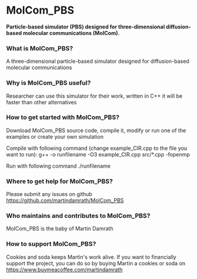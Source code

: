 # MolCom_PBS
**Particle-based simulator (PBS) designed for three-dimensional diffusion-based molecular communications (MolCom).**

### What is MolCom_PBS?
A three-dimensional particle-based simulator designed for diffusion-based molecular communications

### Why is MolCom_PBS useful?
Researcher can use this simulator for their work, written in C++ it will be faster than other alternatives

### How to get started with MolCom_PBS?
Download MolCom_PBS source code, compile it, modify or run one of the examples or create your own simulation

Compile with following command (change example_CIR.cpp to the file you want to run):
g++ -o runfilename -O3 example_CIR.cpp src/*.cpp -fopenmp

Run with following command
./runfilename

### Where to get help for MolCom_PBS?
Please submit any issues on github https://github.com/martindamrath/MolCom_PBS

### Who maintains and contributes to MolCom_PBS?
MolCom_PBS is the baby of Martin Damrath

### How to support MolCom_PBS?
Cookies and soda keeps Martin's work alive. If you want to financially support the project, you can do so by buying Martin a cookies or soda on https://www.buymeacoffee.com/martindamrath  
